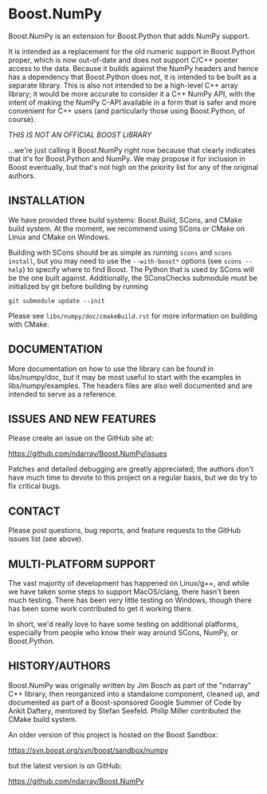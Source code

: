 # Boost.NumPy

Boost.NumPy is an extension for Boost.Python that adds NumPy support.

It is intended as a replacement for the old numeric support in
Boost.Python proper, which is now out-of-date and does not support
C/C++ pointer access to the data.  Because it builds against the NumPy
headers and hence has a dependency that Boost.Python does not, it is
intended to be built as a separate library.  This is also not intended
to be a high-level C++ array library; it would be more accurate to
consider it a C++ NumPy API, with the intent of making the NumPy C-API
available in a form that is safer and more convenient for C++ users
(and particularly those using Boost.Python, of course).

*THIS IS NOT AN OFFICIAL BOOST LIBRARY*

...we're just calling it Boost.NumPy right now because that clearly
indicates that it's for Boost.Python and NumPy.  We may
propose it for inclusion in Boost eventually, but that's not high
on the priority list for any of the original authors.


## INSTALLATION

We have provided three build systems: Boost.Build, SCons, and CMake
build system.  At the moment, we recommend using SCons or CMake on
Linux and CMake on Windows.

Building with SCons should be as simple as running `scons` and `scons
install`, but you may need to use the `--with-boost*` options (see
`scons --help`) to specify where to find Boost.  The Python that is
used by SCons will be the one built against. Additionally, the
SConsChecks submodule must be initialized by git before building
by running

    git submodule update --init

Please see `libs/numpy/doc/cmakeBuild.rst` for more information on
building with CMake.


## DOCUMENTATION

More documentation on how to use the library can be found in
libs/numpy/doc, but it may be most useful to start with the
examples in libs/numpy/examples.  The headers files are also
well documented and are intended to serve as a reference.


## ISSUES AND NEW FEATURES

Please create an issue on the GitHub site at:

https://github.com/ndarray/Boost.NumPy/issues

Patches and detailed debugging are greatly appreciated; the authors don't have much time to devote to this project on a regular basis, but we do try to fix critical bugs.


## CONTACT

Please post questions, bug reports, and feature requests to
the GitHub issues list (see above).


## MULTI-PLATFORM SUPPORT

The vast majority of development has happened on Linux/g++, and while
we have taken some steps to support MacOS/clang, there hasn't been
much testing.  There has been very little testing on Windows, though there
has been some work contributed to get it working there.

In short, we'd really love to have some testing on additional platforms,
especially from people who know their way around SCons, NumPy, or
Boost.Python.


## HISTORY/AUTHORS

Boost.NumPy was originally written by Jim Bosch as part of the
"ndarray" C++ library, then reorganized into a standalone component,
cleaned up, and documented as part of a Boost-sponsored
Google Summer of Code by Ankit Daftery, mentored by Stefan Seefeld.
Philip Miller contributed the CMake build system.

An older version of this project is hosted on the Boost Sandbox:

https://svn.boost.org/svn/boost/sandbox/numpy

but the latest version is on GitHub:

https://github.com/ndarray/Boost.NumPy
